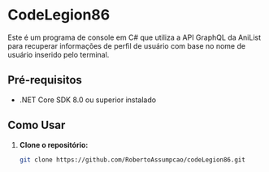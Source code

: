 # CodeLegion86

Este é um programa de console em C# que utiliza a API GraphQL da AniList para recuperar informações de perfil de usuário com base no nome de usuário inserido pelo terminal.

## Pré-requisitos

- .NET Core SDK 8.0 ou superior instalado

## Como Usar

1. **Clone o repositório:**

   ```bash
   git clone https://github.com/RobertoAssumpcao/codeLegion86.git
